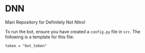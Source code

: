 # DNN
Main Repository for Definitely Not Nitro!

To run the bot, ensure you have created a `config.py` file in `src`. The
following is a template for this file:
```
token = "bot_token"
```
